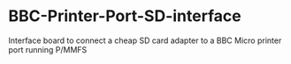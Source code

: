 # BBC-Printer-Port-SD-interface
Interface board to connect a cheap SD card adapter to a BBC Micro printer port running P/MMFS
